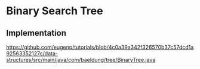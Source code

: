 # Binary Search Tree

## Implementation
https://github.com/eugenp/tutorials/blob/4c0a39a342f326570b37c57dcd1a92563352127c/data-structures/src/main/java/com/baeldung/tree/BinaryTree.java

